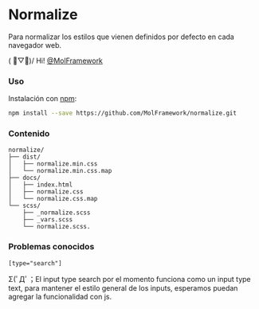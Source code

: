 # Normalize
Para normalizar los estilos que vienen definidos por defecto en cada navegador web.

( ﾟ▽ﾟ)/ Hi! [@MolFramework](https://twitter.com/MolFramework)

### Uso

Instalación con [npm](https://www.npmjs.com/):
```sh
npm install --save https://github.com/MolFramework/normalize.git
```

### Contenido
```text
normalize/
├── dist/
│   ├── normalize.min.css
│   └── normalize.min.css.map
├── docs/
│   ├── index.html
│   ├── normalize.css
│   └── normalize.css.map
└── scss/
    ├── _normalize.scss
    ├── _vars.scss
    └── normalize.scss.
```

### Problemas conocidos

`[type="search"]`

Σ(ﾟДﾟ；El input type search por el momento funciona como un input type text, para mantener el estilo general de los inputs, esperamos puedan agregar la funcionalidad con js.
